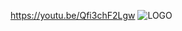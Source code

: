https://youtu.be/Qfi3chF2Lgw
![LOGO ](https://github.com/SagarTeotia1/Vidyalaya/assets/150535753/25aba609-ba4c-45fb-9f9e-fcf97095304a)
